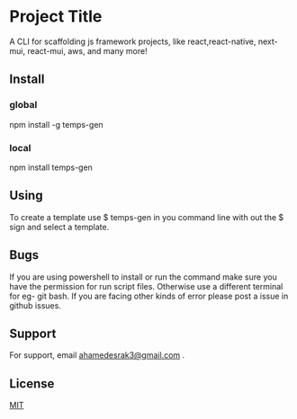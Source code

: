 # Project Title

A CLI for scaffolding js framework projects, like react,react-native, next-mui, react-mui, aws, and many more!

## Install

### global

npm install -g temps-gen

### local

npm install temps-gen

## Using

To create a template use $ temps-gen in you command line with out the $ sign and select a template.

## Bugs

If you are using powershell to install or run the command make sure you have the permission for run script files.
Otherwise use a different terminal for eg- git bash.
If you are facing other kinds of error please post a issue in github issues.

## Support

For support, email ahamedesrak3@gmail.com .

## License

[MIT](https://choosealicense.com/licenses/mit/)
